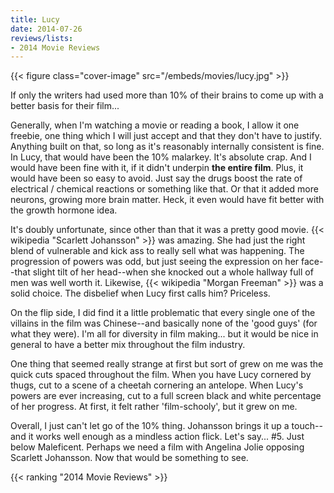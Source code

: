 ```yaml
---
title: Lucy
date: 2014-07-26
reviews/lists:
- 2014 Movie Reviews
---
```

{{< figure class="cover-image" src="/embeds/movies/lucy.jpg" >}}

If only the writers had used more than 10% of their brains to come up with a better basis for their film...

<!--more-->

Generally, when I'm watching a movie or reading a book, I allow it one freebie, one thing which I will just accept and that they don't have to justify. Anything built on that, so long as it's reasonably internally consistent is fine. In Lucy, that would have been the 10% malarkey. It's absolute crap. And I would have been fine with it, if it didn't underpin **the entire film**. Plus, it would have been so easy to avoid. Just say the drugs boost the rate of electrical / chemical reactions or something like that. Or that it added more neurons, growing more brain matter. Heck, it even would have fit better with the growth hormone idea.

It's doubly unfortunate, since other than that it was a pretty good movie. {{< wikipedia "Scarlett Johansson" >}} was amazing. She had just the right blend of vulnerable and kick ass to really sell what was happening. The progression of powers was odd, but just seeing the expression on her face--that slight tilt of her head--when she knocked out a whole hallway full of men was well worth it. Likewise, {{< wikipedia "Morgan Freeman" >}} was a solid choice. The disbelief when Lucy first calls him? Priceless.

On the flip side, I did find it a little problematic that every single one of the villains in the film was Chinese--and basically none of the 'good guys' (for what they were). I'm all for diversity in film making... but it would be nice in general to have a better mix throughout the film industry.

One thing that seemed really strange at first but sort of grew on me was the quick cuts spaced throughout the film. When you have Lucy cornered by thugs, cut to a scene of a cheetah cornering an antelope. When Lucy's powers are ever increasing, cut to a full screen black and white percentage of her progress. At first, it felt rather 'film-schooly', but it grew on me.

Overall, I just can't let go of the 10% thing. Johansson brings it up a touch--and it works well enough as a mindless action flick. Let's say... #5. Just below Maleficent. Perhaps we need a film with Angelina Jolie opposing Scarlett Johansson. Now that would be something to see.

{{< ranking "2014 Movie Reviews" >}}
